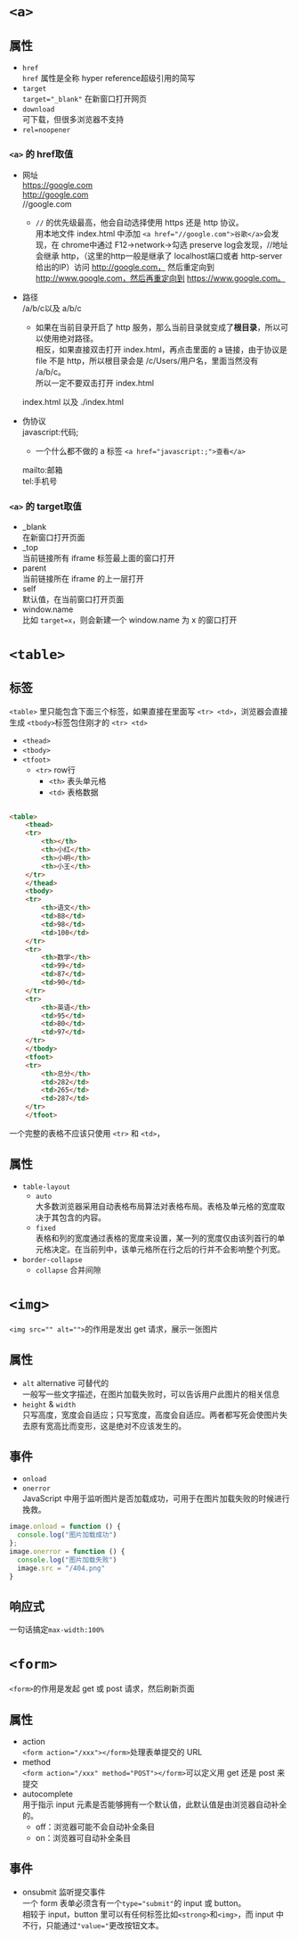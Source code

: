 # `<a>`

## 属性

- `href`  
  `href` 属性是全称 hyper reference超级引用的简写
- `target`  
  `target="_blank"` 在新窗口打开网页
- `download`  
  可下载，但很多浏览器不支持
- `rel=noopener`

### `<a>` 的 href取值

- 网址  
  https://google.com  
  http://google.com  
  //google.com
    - `//` 的优先级最高，他会自动选择使用 https 还是 http 协议。  
      用本地文件 index.html 中添加 `<a href="//google.com">谷歌</a>`会发现，在 chrome中通过 F12→network→勾选 preserve log会发现，//地址会继承
      http，（这里的http一般是继承了 localhost端口或者 http-server给出的IP）访问 http://google.com，
      然后重定向到 http://www.google.com，然后再重定向到 https://www.google.com。

- 路径  
  /a/b/c以及 a/b/c
    - 如果在当前目录开启了 http 服务，那么当前目录就变成了**根目录**，所以可以使用绝对路径。  
      相反，如果直接双击打开 index.html，再点击里面的 a 链接，由于协议是 file 不是 http，所以根目录会是 /c/Users/用户名，里面当然没有 /a/b/c。  
      所以一定不要双击打开 index.html

  index.html 以及 ./index.html
- 伪协议  
  javascript:代码;
    - 一个什么都不做的 a 标签 `<a href="javascript:;">查看</a>`

  mailto:邮箱  
  tel:手机号

### `<a>` 的 target取值

- _blank  
  在新窗口打开页面
- _top  
  当前链接所有 iframe 标签最上面的窗口打开
- parent  
  当前链接所在 iframe 的上一层打开
- self  
  默认值，在当前窗口打开页面
- window.name  
  比如 `target=x`，则会新建一个 window.name 为 x 的窗口打开

# `<table>`

## 标签

`<table>` 里只能包含下面三个标签，如果直接在里面写 `<tr> <td>`，浏览器会直接生成 `<tbody>`标签包住刚才的 `<tr> <td>`

- `<thead>`
- `<tbody>`
- `<tfoot>`
    - `<tr>` row行
        - `<th>` 表头单元格
        - `<td>` 表格数据

```html

<table>
    <thead>
    <tr>
        <th></th>
        <th>小红</th>
        <th>小明</th>
        <th>小王</th>
    </tr>
    </thead>
    <tbody>
    <tr>
        <th>语文</th>
        <td>88</td>
        <td>98</td>
        <td>100</td>
    </tr>
    <tr>
        <th>数学</th>
        <td>99</td>
        <td>87</td>
        <td>90</td>
    </tr>
    <tr>
        <th>英语</th>
        <td>95</td>
        <td>80</td>
        <td>97</td>
    </tr>
    </tbody>
    <tfoot>
    <tr>
        <th>总分</th>
        <td>282</td>
        <td>265</td>
        <td>287</td>
    </tr>
    </tfoot>
```

一个完整的表格不应该只使用 `<tr>` 和 `<td>`，

## 属性

- `table-layout`
    - `auto`  
      大多数浏览器采用自动表格布局算法对表格布局。表格及单元格的宽度取决于其包含的内容。
    - `fixed`  
      表格和列的宽度通过表格的宽度来设置，某一列的宽度仅由该列首行的单元格决定。在当前列中，该单元格所在行之后的行并不会影响整个列宽。
- `border-collapse`
    - `collapse` 合并间隙

# `<img>`

`<img src="" alt="">`的作用是发出 get 请求，展示一张图片

## 属性

- `alt` alternative 可替代的  
  一般写一些文字描述，在图片加载失败时，可以告诉用户此图片的相关信息
- `height` & `width`  
  只写高度，宽度会自适应；只写宽度，高度会自适应。两者都写死会使图片失去原有宽高比而变形，这是绝对不应该发生的。

## 事件

- `onload`
- `onerror`  
  JavaScript 中用于监听图片是否加载成功，可用于在图片加载失败的时候进行挽救。

```js
image.onload = function () {
  console.log("图片加载成功")
};
image.onerror = function () {
  console.log("图片加载失败")
  image.src = "/404.png"
}
```

## 响应式

一句话搞定`max-width:100%`

# `<form>`

`<form>`的作用是发起 get 或 post 请求，然后刷新页面

## 属性

- action  
  `<form action="/xxx"></form>`处理表单提交的 URL
- method  
  `<form action="/xxx" method="POST"></form>`可以定义用 get 还是 post 来提交
- autocomplete  
  用于指示 input 元素是否能够拥有一个默认值，此默认值是由浏览器自动补全的。
    - off：浏览器可能不会自动补全条目
    - on：浏览器可自动补全条目

## 事件

- onsubmit 监听提交事件  
  一个 form 表单必须含有一个`type="submit"`的 input 或 button。  
  相较于 input，button 里可以有任何标签比如`<strong>`和`<img>`，而 input 中不行，只能通过`"value="`更改按钮文本。